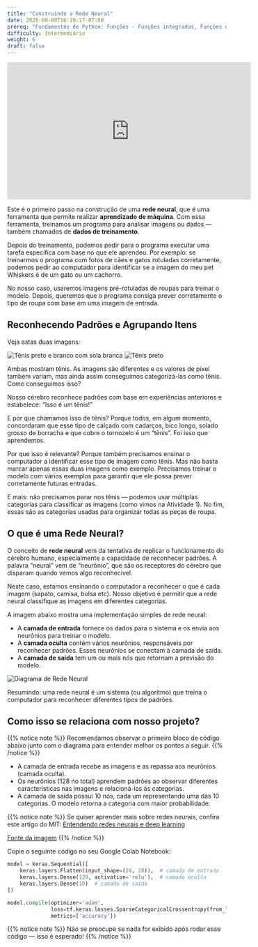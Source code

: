 ```yaml
---
title: "Construindo a Rede Neural"
date: 2020-09-09T16:19:17-07:00
prereq: "Fundamentos de Python: Funções - Funções integradas, Funções de bibliotecas; Tipos de Dados - Strings, Números, Leitura do console; Estruturas de Dados - Listas, Tuplas, Conjuntos"
difficulty: Intermediário
weight: 6
draft: false
---
```


<iframe width="560" height="315" src="https://www.youtube.com/embed/ttOhB-w8dt0" frameborder="0" allow="accelerometer; autoplay; encrypted-media; gyroscope; picture-in-picture" allowfullscreen></iframe>

Este é o primeiro passo na construção de uma **rede neural**, que é uma ferramenta que permite realizar **aprendizado de máquina**. Com essa ferramenta, treinamos um programa para analisar imagens ou dados — também chamados de **dados de treinamento**.

Depois do treinamento, podemos pedir para o programa executar uma tarefa específica com base no que ele aprendeu. Por exemplo: se treinarmos o programa com fotos de cães e gatos rotuladas corretamente, podemos pedir ao computador para identificar se a imagem do meu pet Whiskers é de um gato ou um cachorro.

No nosso caso, usaremos imagens pré-rotuladas de roupas para treinar o modelo. Depois, queremos que o programa consiga prever corretamente o tipo de roupa com base em uma imagem de entrada.

## Reconhecendo Padrões e Agrupando Itens

Veja estas duas imagens:

![Tênis preto e branco com sola branca](../media/NN_sneaker_ex1.png "Tênis preto e branco com sola branca")
![Tênis preto](../media/NN_sneaker_ex2.png "Tênis preto")

Ambas mostram tênis. As imagens são diferentes e os valores de pixel também variam, mas ainda assim conseguimos categorizá-las como tênis. Como conseguimos isso?

Nosso cérebro reconhece padrões com base em experiências anteriores e estabelece: “Isso é um tênis!”

E por que chamamos isso de tênis? Porque todos, em algum momento, concordaram que esse tipo de calçado com cadarços, bico longo, solado grosso de borracha e que cobre o tornozelo é um “tênis”. Foi isso que aprendemos.

Por que isso é relevante? Porque também precisamos ensinar o computador a identificar esse tipo de imagem como tênis. Mas não basta marcar apenas essas duas imagens como exemplo. Precisamos treinar o modelo com vários exemplos para garantir que ele possa prever corretamente futuras entradas.

E mais: não precisamos parar nos tênis — podemos usar múltiplas categorias para classificar as imagens (como vimos na Atividade 1). No fim, essas são as categorias usadas para organizar todas as peças de roupa.

## O que é uma Rede Neural?

O conceito de **rede neural** vem da tentativa de replicar o funcionamento do cérebro humano, especialmente a capacidade de reconhecer padrões. A palavra “neural” vem de “neurônio”, que são os receptores do cérebro que disparam quando vemos algo reconhecível.

Neste caso, estamos ensinando o computador a reconhecer o que é cada imagem (sapato, camisa, bolsa etc). Nosso objetivo é permitir que a rede neural classifique as imagens em diferentes categorias.

A imagem abaixo mostra uma implementação simples de rede neural:

- A **camada de entrada** fornece os dados para o sistema e os envia aos neurônios para treinar o modelo.
- A **camada oculta** contém vários neurônios, responsáveis por reconhecer padrões. Esses neurônios se conectam à camada de saída.
- A **camada de saída** tem um ou mais nós que retornam a previsão do modelo.

![Diagrama de Rede Neural](../media/neural_network.png "Diagrama de Rede Neural")

Resumindo: uma rede neural é um sistema (ou algoritmo) que treina o computador para reconhecer diferentes tipos de padrões.

## Como isso se relaciona com nosso projeto?

{{% notice note %}}
Recomendamos observar o primeiro bloco de código abaixo junto com o diagrama para entender melhor os pontos a seguir.
{{% /notice %}}

- A camada de entrada recebe as imagens e as repassa aos neurônios (camada oculta).
- Os neurônios (128 no total) aprendem padrões ao observar diferentes características nas imagens e relacioná-las às categorias.
- A camada de saída possui 10 nós, cada um representando uma das 10 categorias. O modelo retorna a categoria com maior probabilidade.

{{% notice note %}}
Se quiser aprender mais sobre redes neurais, confira este artigo do MIT: 
<a href="https://news.mit.edu/2017/explained-neural-networks-deep-learning-0414" target="_blank">Entendendo redes neurais e deep learning</a>

<a href="https://en.wikipedia.org/wiki/Neural_network#/media/File:Neural_network_example.svg" target="_blank">Fonte da imagem</a>
{{% /notice %}}

Copie o seguinte código no seu Google Colab Notebook:

```python
model = keras.Sequential([
    keras.layers.Flatten(input_shape=(28, 28)),  # camada de entrada
    keras.layers.Dense(128, activation='relu'),  # camada oculta
    keras.layers.Dense(10)  # camada de saída
])
```

```python
model.compile(optimizer='adam',
              loss=tf.keras.losses.SparseCategoricalCrossentropy(from_logits=True),
              metrics=['accuracy'])
```

{{% notice note %}}
Não se preocupe se nada for exibido após rodar esse código — isso é esperado!
{{% /notice %}}
